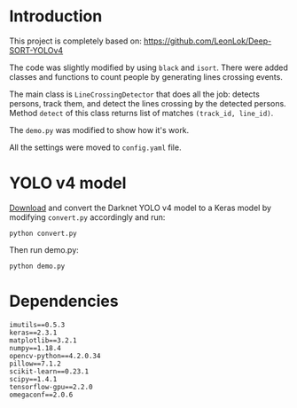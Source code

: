 # Introduction
This project is completely based on:
https://github.com/LeonLok/Deep-SORT-YOLOv4

The code was slightly modified by using `black` and `isort`. There were added classes and functions to count people
by generating lines crossing events.

The main class is `LineCrossingDetector` that does all the job: detects persons,
track them, and detect the lines crossing by the detected persons. Method `detect` of this class returns list of matches
`(track_id, line_id)`.

The `demo.py` was modified to show how it's work.

All the settings were moved to `config.yaml` file.

# YOLO v4 model
[Download](https://drive.google.com/open?id=1cewMfusmPjYWbrnuJRuKhPMwRe_b9PaT) and convert the Darknet YOLO v4 model
to a Keras model by modifying `convert.py` accordingly and run:
```
python convert.py
```
Then run demo.py:
```
python demo.py
```

# Dependencies
```
imutils==0.5.3
keras==2.3.1
matplotlib==3.2.1
numpy==1.18.4
opencv-python==4.2.0.34
pillow==7.1.2
scikit-learn==0.23.1
scipy==1.4.1
tensorflow-gpu==2.2.0
omegaconf==2.0.6
```
